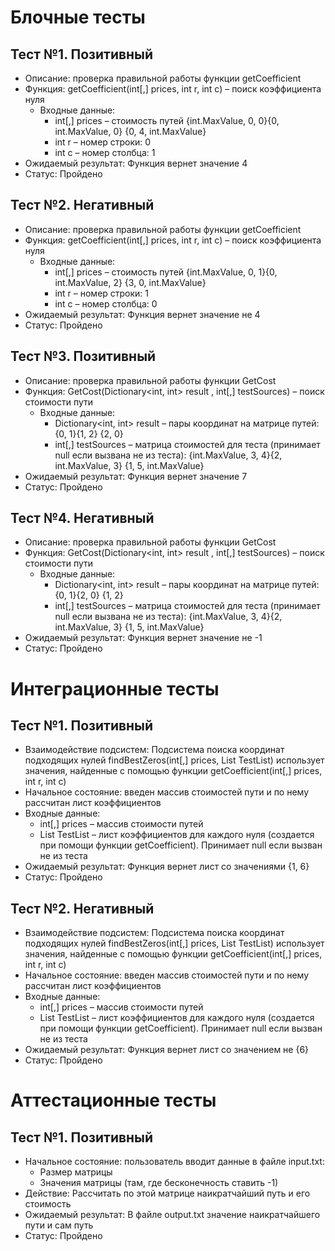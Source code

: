 ﻿# Блочные тесты
## 
## Тест №1. Позитивный
- Описание: проверка правильной работы функции getCoefficient
- Функция: getCoefficient(int[,] prices, int r, int c) – поиск коэффициента нуля
  - Входные данные:
    - int[,] prices – стоимость путей {int.MaxValue, 0, 0}{0, int.MaxValue, 0} {0, 4, int.MaxValue}
    - int r – номер строки: 0
    - int c – номер столбца: 1
- Ожидаемый результат: Функция вернет значение 4
- Статус: Пройдено

## Тест №2. Негативный
- Описание: проверка правильной работы функции getCoefficient
- Функция: getCoefficient(int[,] prices, int r, int c) – поиск коэффициента нуля
  - Входные данные:
    - int[,] prices – стоимость путей {int.MaxValue, 0, 1}{0, int.MaxValue, 2} {3, 0, int.MaxValue}
    - int r – номер строки: 1
    - int c – номер столбца: 0
- Ожидаемый результат: Функция вернет значение не 4
- Статус: Пройдено

## Тест №3. Позитивный
- Описание: проверка правильной работы функции GetCost
- Функция: GetCost(Dictionary<int, int> result , int[,] testSources) – поиск стоимости пути
  - Входные данные:
    - Dictionary<int, int> result – пары координат на матрице путей: 
      {0, 1}{1, 2} {2, 0}
    - int[,] testSources – матрица стоимостей для теста (принимает null если вызвана не из теста): {int.MaxValue, 3, 4}{2, int.MaxValue, 3} 
      {1, 5, int.MaxValue}
- Ожидаемый результат: Функция вернет значение 7
- Статус: Пройдено
##
## Тест №4. Негативный
- Описание: проверка правильной работы функции GetCost
- Функция: GetCost(Dictionary<int, int> result , int[,] testSources) – поиск стоимости пути
  - Входные данные:
    - Dictionary<int, int> result – пары координат на матрице путей: 
      {0, 1}{2, 0} {1, 2}
    - int[,] testSources – матрица стоимостей для теста (принимает null если вызвана не из теста): {int.MaxValue, 3, 4}{2, int.MaxValue, 3} 
      {1, 5, int.MaxValue}
- Ожидаемый результат: Функция вернет значение не -1
- Статус: Пройдено

# Интеграционные тесты

## Тест №1. Позитивный
- Взаимодействие подсистем: Подсистема поиска координат подходящих нулей findBestZeros(int[,] prices, List<int> TestList) использует значения, найденные с помощью функции getCoefficient(int[,] prices, int r, int c)
- Начальное состояние: введен массив стоимостей пути и по нему рассчитан лист коэффициентов
- Входные данные: 
  - int[,] prices – массив стоимости путей
  - List<int> TestList – лист коэффициентов для каждого нуля (создается при помощи функции getCoefficient). Принимает null если вызван не из теста
- Ожидаемый результат: Функция вернет лист со значениями {1, 6}
- Статус: Пройдено

## Тест №2. Негативный
- Взаимодействие подсистем: Подсистема поиска координат подходящих нулей findBestZeros(int[,] prices, List<int> TestList) использует значения, найденные с помощью функции getCoefficient(int[,] prices, int r, int c)
- Начальное состояние: введен массив стоимостей пути и по нему рассчитан лист коэффициентов
- Входные данные: 
  - int[,] prices – массив стоимости путей
  - List<int> TestList – лист коэффициентов для каждого нуля (создается при помощи функции getCoefficient). Принимает null если вызван не из теста
- Ожидаемый результат: Функция вернет лист со значением не {6}
- Статус: Пройдено

# Аттестационные тесты

## Тест №1. Позитивный
- Начальное состояние: пользователь вводит данные в файле input.txt: 
  - Размер матрицы 
  - Значения матрицы (там, где бесконечность ставить -1)
- Действие: Рассчитать по этой матрице наикратчайший путь и его стоимость
- Ожидаемый результат: В файле output.txt значение наикратчайшего пути и сам путь
- Статус: Пройдено


